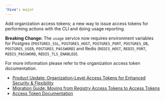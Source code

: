 ```yaml
---
'hive': major
---
```


Add organization access tokens; a new way to issue access tokens for performing actions with the CLI
and doing usage reporting.

**Breaking Change:** The `usage` service now requires environment variables for Postgres
(`POSTGRES_SSL`, `POSTGRES_HOST`, `POSTGRES_PORT`, `POSTGRES_DB`, `POSTGRES_USER`,
`POSTGRES_PASSWORD`) and Redis (`REDIS_HOST`, `REDIS_PORT`, `REDIS_PASSWORD`, `REDIS_TLS_ENABLED`).

For more information please refer to the organization access token documentation.

- [Product Update: Organization-Level Access Tokens for Enhanced Security & Flexibility](https://the-guild.dev/graphql/hive/product-updates/2025-03-10-new-access-tokens)
- [Migration Guide: Moving from Registry Access Tokens to Access Tokens](https://the-guild.dev/graphql/hive/docs/migration-guides/organization-access-tokens)
- [Access Token Documentation](https://the-guild.dev/graphql/hive/docs/management/access-tokens)
